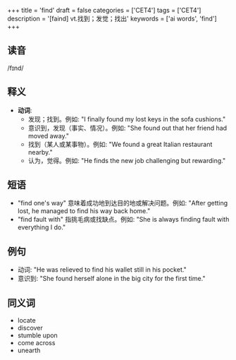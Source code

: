 +++
title = 'find'
draft = false
categories = ['CET4']
tags = ['CET4']
description = '[faind] vt.找到；发觉；找出'
keywords = ['ai words', 'find']
+++

## 读音
/fɪnd/

## 释义
- **动词**:
    - 发现；找到。例如: "I finally found my lost keys in the sofa cushions."
    - 意识到，发现（事实、情况）。例如: "She found out that her friend had moved away."
    - 找到（某人或某事物）。例如: "We found a great Italian restaurant nearby."
    - 认为，觉得。例如: "He finds the new job challenging but rewarding."

## 短语
- "find one's way" 意味着成功地到达目的地或解决问题。例如: "After getting lost, he managed to find his way back home."
- "find fault with" 指挑毛病或找缺点。例如: "She is always finding fault with everything I do."

## 例句
- 动词: "He was relieved to find his wallet still in his pocket."
- 意识到: "She found herself alone in the big city for the first time."

## 同义词
- locate
- discover
- stumble upon
- come across
- unearth
